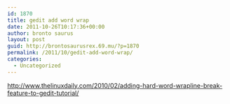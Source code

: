 ```yaml
---
id: 1870
title: gedit add word wrap
date: 2011-10-26T10:17:36+00:00
author: bronto saurus
layout: post
guid: http://brontosaurusrex.69.mu/?p=1870
permalink: /2011/10/gedit-add-word-wrap/
categories:
  - Uncategorized
---
```

<http://www.thelinuxdaily.com/2010/02/adding-hard-word-wrapline-break-feature-to-gedit-tutorial/>